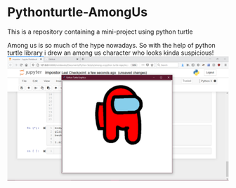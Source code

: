 # Pythonturtle-AmongUs
This is a repository containing a mini-project using python turtle

Among us is so much of the hype nowadays. So with the help of python turtle library i drew an among us character who looks kinda suspicious! 
<img src="Screenshot%20(447).png">


